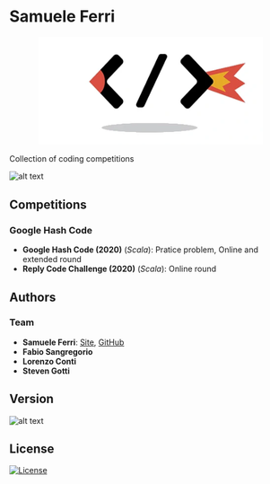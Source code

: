 # Samuele Ferri

<p align="center">
<img src="https://github.com/samuelexferri/coding/blob/master/images/coding.png" width="400">
</p>

Collection of coding competitions

![alt text](https://img.shields.io/badge/Language-English-infomrmational?style=for-the-badge)

## Competitions

### Google Hash Code

- **Google Hash Code (2020)** (_Scala_): Pratice problem, Online and extended round
- **Reply Code Challenge (2020)** (_Scala_): Online round

## Authors

### Team

- **Samuele Ferri**: [Site](https://samuelexferri.com), [GitHub](https://github.com/samuelexferri)
- **Fabio Sangregorio**
- **Lorenzo Conti**
- **Steven Gotti**

## Version

![alt text](https://img.shields.io/badge/Version-0.0.1-blue.svg?style=for-the-badge)

## License

[![License](https://img.shields.io/badge/License-MIT_License-blue.svg?style=for-the-badge)](https://badges.mit-license.org)
